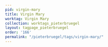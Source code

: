 ```yaml
---
pid: virgin-mary
title: Virgin Mary
worktag: Virgin Mary
collection: worktags_pieterbruegel
layout: tagpage_pieterbruegel
order: '166'
permalink: "/pieterbruegel/tags/virgin-mary/"
---
```

